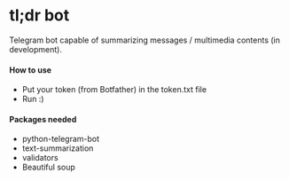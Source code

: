 # tl;dr bot
Telegram bot capable of summarizing messages / multimedia contents (in development).

#### How to use
- Put your token (from Botfather) in the token.txt file
- Run :)

#### Packages needed
- python-telegram-bot
- text-summarization
- validators
- Beautiful soup
